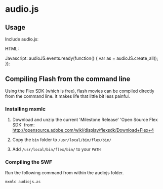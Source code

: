 # audio.js

## Usage

Include audio.js:
    <script src="./audio.js"></script>

HTML:
    <audio id="audio_tag2" preload="auto" autobuffer>
      <source src="./juicy.mp3">
    </audio>

Javascript:
    audioJS.events.ready(function() {
      var as = audioJS.create_all();
    });

## Compiling Flash from the command line

Using the Flex SDK (which is free), flash movies can be compiled
directly from the command line. It makes life that little bit less painful.

### Installing mxmlc

1. Download and unzip the current 'Milestone Release' 'Open Source Flex SDK' from:
   <http://opensource.adobe.com/wiki/display/flexsdk/Download+Flex+4>

2. Copy the `bin` folder to `/usr/local/bin/flex/bin/`

3. Add `/usr/local/bin/flex/bin/` to your `PATH`

### Compiling the SWF

Run the following command from within the audiojs folder.

    mxmlc audiojs.as